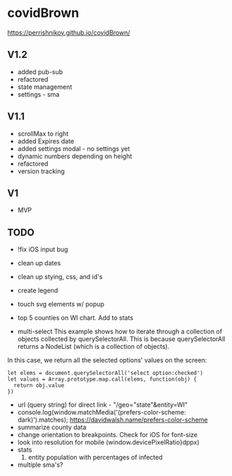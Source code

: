 # covidBrown

https://perrishnikov.github.io/covidBrown/

## V1.2
* added pub-sub
* refactored
* state management
* settings - sma 

## V1.1
* scrollMax to right
* added Expires date 
* added settings modal - no settings yet
* dynamic numbers depending on height 
* refactored
* version tracking

## V1
* MVP

## TODO
* !fix iOS input bug
* clean up dates
* clean up stying, css, and id's
* create legend

* touch svg elements w/ popup
* top 5 counties on WI chart. Add to stats
* multi-select
This example shows how to iterate through a collection of objects collected by querySelectorAll. This is because querySelectorAll returns a NodeList (which is a collection of objects).

In this case, we return all the selected options' values on the screen:
```
let elems = document.querySelectorAll('select option:checked')
let values = Array.prototype.map.call(elems, function(obj) {
  return obj.value
})
```
* url (query string) for direct link - "/geo="state"&entity=WI"
* console.log(window.matchMedia('(prefers-color-scheme: dark)').matches);
  https://davidwalsh.name/prefers-color-scheme
* summarize county data
* change orientation to breakpoints. Check for iOS for font-size
* look into resolution for mobile (window.devicePixelRatio}dppx)
* stats
  1. entity population with percentages of infected
* multiple sma's?
